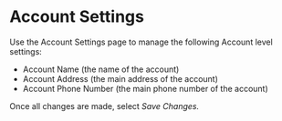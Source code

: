 # Account Settings

Use the Account Settings page to manage the following Account level settings:

* Account Name (the name of the account)
* Account Address (the main address of the account)
* Account Phone Number (the main phone number of the account)

Once all changes are made, select _Save Changes._
